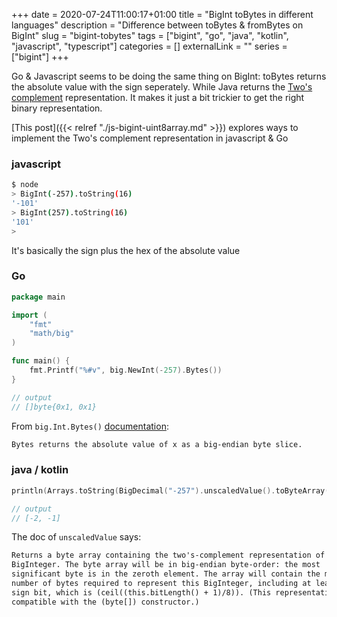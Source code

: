 +++ 
date = 2020-07-24T11:00:17+01:00
title = "BigInt toBytes in different languages"
description = "Difference between toBytes & fromBytes on BigInt"
slug = "bigint-tobytes" 
tags = ["bigint", "go", "java", "kotlin", "javascript", "typescript"]
categories = []
externalLink = ""
series = ["bigint"]
+++

Go & Javascript seems to be doing the same thing on BigInt: toBytes returns the
absolute value with the sign seperately. While Java returns the [Two's
complement](https://en.wikipedia.org/wiki/Two%27s_complement) representation.
It makes it just a bit trickier to get the right binary representation.

[This post]({{< relref "./js-bigint-uint8array.md" >}}) explores ways to
implement the Two's complement representation in javascript & Go

### javascript

```sh
$ node
> BigInt(-257).toString(16)
'-101'
> BigInt(257).toString(16)
'101'
>
```

It's basically the sign plus the hex of the absolute value

### Go

```go
package main

import (
	"fmt"
	"math/big"
)

func main() {
	fmt.Printf("%#v", big.NewInt(-257).Bytes())
}

// output
// []byte{0x1, 0x1}
```

From `big.Int.Bytes()` [documentation](https://pkg.go.dev/math/big?tab=doc#Int.Bytes): 

```txt
Bytes returns the absolute value of x as a big-endian byte slice.
```

### java / kotlin

```kotlin
println(Arrays.toString(BigDecimal("-257").unscaledValue().toByteArray()))

// output
// [-2, -1]
```

The doc of `unscaledValue` says:

```txt
Returns a byte array containing the two's-complement representation of this
BigInteger. The byte array will be in big-endian byte-order: the most
significant byte is in the zeroth element. The array will contain the minimum
number of bytes required to represent this BigInteger, including at least one
sign bit, which is (ceil((this.bitLength() + 1)/8)). (This representation is
compatible with the (byte[]) constructor.)
```
